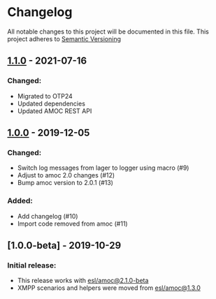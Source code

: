 # Changelog

All notable changes to this project will be documented in this file.
This project adheres to [Semantic Versioning](http://semver.org/)

## [1.1.0](https://github.com/esl/amoc/compare/1.0.0-beta...1.0.0) - 2021-07-16

### Changed:
- Migrated to OTP24
- Updated dependencies
- Updated AMOC REST API

## [1.0.0](https://github.com/esl/amoc/compare/1.0.0-beta...1.0.0) - 2019-12-05

### Changed:
- Switch log messages from lager to logger using macro (#9)
- Adjust to amoc 2.0 changes (#12)
- Bump amoc version to 2.0.1 (#13)

### Added:
- Add changelog (#10)
- Import code removed from amoc (#11)

## [1.0.0-beta] - 2019-10-29

### Initial release:

- This release works with [esl/amoc@2.1.0-beta](https://github.com/esl/amoc/tree/2.0.0-beta)
- XMPP scenarios and helpers were moved from [esl/amoc@1.3.0](https://github.com/esl/amoc/tree/1.3.0)
